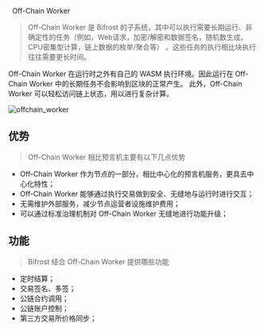<div
style=" display:flex;justify-content:space-between;align-items:center;margin-top: 1.6rem"> 
<h1 >Off-Chain Worker</h1>
<ClientOnly><button-demo> </button-demo></ClientOnly>
</div> 

> Off-Chain Worker 是 Bifrost 的子系统，其中可以执行需要长期运行、非确定性的任务（例如，Web请求，加密/解密和数据签名，随机数生成，CPU密集型计算，链上数据的枚举/聚合等） 。这些任务的执行相比块执行往往需要更长时间。

Off-Chain Worker 在运行时之外有自己的 WASM 执行环境。因此运行在 Off-Chain Worker 中的长期任务不会影响到区块的正常产生。 此外，Off-Chain Worker 可以轻松访问链上状态，用以进行复杂计算。

<img :src="$withBase('/zh/offchain_worker.png')" alt="offchain_worker">

## 优势
> Off-Chain Worker 相比预言机主要有以下几点优势

- Off-Chain Worker 作为节点的一部分，相比中心化的预言机服务，更具去中心化特性；
- Off-Chain Worker 能够通过执行交易做到安全、无缝地与运行时进行交互；
- 无需维护外部服务，减少节点运营者设施维护费用；
- 可以通过标准治理机制对 Off-Chain Worker 无缝地进行功能升级；

## 功能
> Bifrost 结合 Off-Chain Worker 提供哪些功能

- 定时结算；
- 交易签名、多签；
- 公链合约调用；
- 公链账户控制；
- 第三方交易所价格同步；